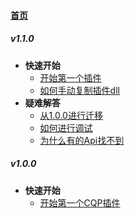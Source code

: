 
#### [首页](?file=首页 "返回首页")

##### v1.1.0
- **快速开始**
    - [开始第一个插件](?file=499-v1.1.0/001-快速开始/001-开始第一个插件 "开始第一个插件")
    - [如何手动复制插件dll](?file=499-v1.1.0/001-快速开始/002-如何手动复制插件dll "如何手动复制插件dll")
- **疑难解答**
    - [从1.0.0进行迁移](?file=499-v1.1.0/002-疑难解答/001-从1.0.0进行迁移 "从1.0.0进行迁移")
    - [如何进行调试](?file=499-v1.1.0/002-疑难解答/002-如何进行调试 "如何进行调试")
    - [为什么有的Api找不到](?file=499-v1.1.0/002-疑难解答/003-为什么有的Api找不到 "为什么有的Api找不到")

##### v1.0.0
- **快速开始**
    - [开始第一个CQP插件](?file=500-v1.0.0/001-快速开始/001-开始第一个CQP插件 "开始第一个CQP插件")
